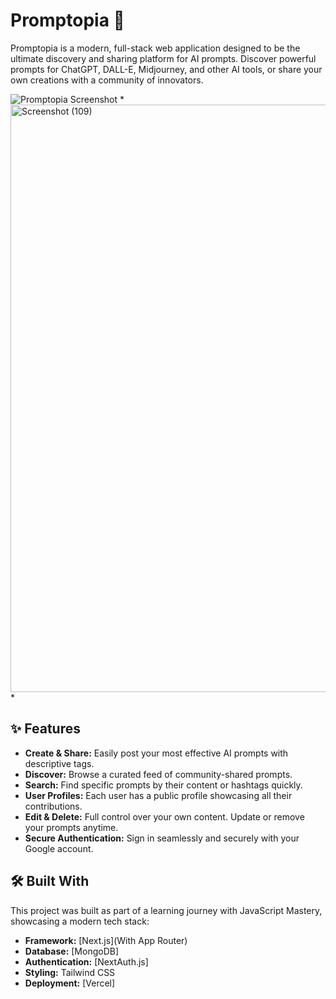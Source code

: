 # Promptopia 🚀

Promptopia is a modern, full-stack web application designed to be the ultimate discovery and sharing platform for AI prompts. Discover powerful prompts for ChatGPT, DALL-E, Midjourney, and other AI tools, or share your own creations with a community of innovators.

![Promptopia Screenshot](https://via.placeholder.com/800x400.png?text=Promptopia+Screenshot+Here) 
*<img width="1920" height="940" alt="Screenshot (109)" src="https://github.com/user-attachments/assets/07daf4a0-a7ce-4453-a9a1-93333c48b3c0" />
*

## ✨ Features

- **Create & Share:** Easily post your most effective AI prompts with descriptive tags.
- **Discover:** Browse a curated feed of community-shared prompts.
- **Search:** Find specific prompts by their content or hashtags quickly.
- **User Profiles:** Each user has a public profile showcasing all their contributions.
- **Edit & Delete:** Full control over your own content. Update or remove your prompts anytime.
- **Secure Authentication:** Sign in seamlessly and securely with your Google account.

## 🛠️ Built With

This project was built as part of a learning journey with JavaScript Mastery, showcasing a modern tech stack:

- **Framework:** [Next.js](With App Router)
- **Database:** [MongoDB]
- **Authentication:** [NextAuth.js]
- **Styling:** Tailwind CSS
- **Deployment:** [Vercel]
